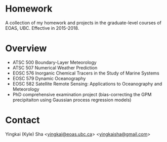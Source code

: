 # Homework

A collection of my homework and projects in the graduate-level courses of EOAS, UBC. Effective in 2015-2018.

# Overview

* ATSC 500 Boundary-Layer Meteorology
* ATSC 507 Numerical Weather Prediction
* EOSC 576 Inorganic Chemical Tracers in the Study of Marine Systems
* EOSC 579 Dynamic Oceanography
* EOSC 582 Satellite Remote Sensing: Applications to Oceanography and Meteorology
* PhD comprehensive examination project (bias-correcting the GPM precipitaiton using Gaussian process regression models)

# Contact

Yingkai (Kyle) Sha <<yingkai@eoas.ubc.ca>> <<yingkaisha@gmail.com>>
